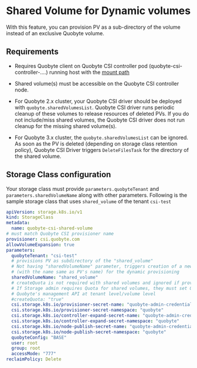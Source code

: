 # Shared Volume for Dynamic volumes

With this feature, you can provision PV as a sub-directory of the volume instead of an
exclusive Quobyte volume.

## Requirements

* Requires Quobyte client on Quobyte CSI controller pod (quobyte-csi-controller-....) running host
  with the [mount path](https://github.com/quobyte/quobyte-csi-driver/blob/v1.8.4/csi-driver-templates/values.yaml#L21)

* Shared volume(s) must be accessible on the Quobyte CSI controller node.

* For Quobyte 2.x cluster, your Quobyte CSI driver should be
  deployed with `quobyte.sharedVolumesList`. Quobyte CSI driver runs periodic cleanup of these
  volumes to release resources of deleted PVs. If you do not include/miss shared volumes, the
  Quobyte CSI driver does not run cleanup for the missing shared volume(s).

* For Quobyte 3.x cluster, the `quobyte.sharedVolumesList` can be ignored. As soon as the PV is
  deleted (depending on storage class retention policy), Quobyte CSI Driver triggers
  `DeleteFilesTask` for the directory of the shared volume.

## Storage Class configuration

Your storage class must provide `parameters.quobyteTenant` and `parameters.sharedVolumeName` along
with other parameters. Following is the sample storage class that uses `shared_volume` of the tenant
`csi-test`

```yaml
apiVersion: storage.k8s.io/v1
kind: StorageClass
metadata:
  name: quobyte-csi-shared-volume
# must match Quobyte CSI provisioner name
provisioner: csi.quobyte.com
allowVolumeExpansion: true
parameters:
  quobyteTenant: "csi-test"
  # provisions PV as subdirectory of the "shared_volume"
  # Not having "sharedVolumeName" parameter, triggers creation of a new Quobyte volume
  # (with the name same as PV's name) for the dynamic provisioning
  sharedVolumeName: "shared_volume"
  # createQuota is not required with shared volumes and ignored if provided.
  # If Storage admin requires Quota for shared volumes, they must set Quota for volume via
  # Quobyte's management API at tenant level/volume level
  #createQuota: "true"
  csi.storage.k8s.io/provisioner-secret-name: "quobyte-admin-credentials"
  csi.storage.k8s.io/provisioner-secret-namespace: "quobyte"
  csi.storage.k8s.io/controller-expand-secret-name: "quobyte-admin-credentials"
  csi.storage.k8s.io/controller-expand-secret-namespace: "quobyte"
  csi.storage.k8s.io/node-publish-secret-name: "quobyte-admin-credentials"
  csi.storage.k8s.io/node-publish-secret-namespace: "quobyte"
  quobyteConfig: "BASE"
  user: root
  group: root
  accessMode: "777"
reclaimPolicy: Delete
```
